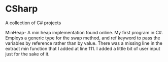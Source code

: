 # CSharp
A collection of C# projects

MinHeap- A min heap implementation found online. My first program in C#. Employs a generic type for the swap method, and ref keyword to pass the variables by reference rather than by value.
There was a missing line in the extract min function that I added at line 111. I added a little bit of user input just for the sake of it.
